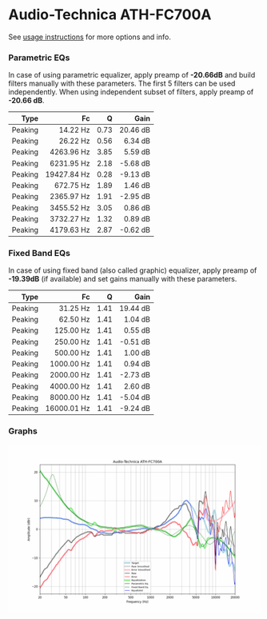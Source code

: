 # Audio-Technica ATH-FC700A
See [usage instructions](https://github.com/jaakkopasanen/AutoEq#usage) for more options and info.

### Parametric EQs
In case of using parametric equalizer, apply preamp of **-20.66dB** and build filters manually
with these parameters. The first 5 filters can be used independently.
When using independent subset of filters, apply preamp of **-20.66 dB**.

| Type    | Fc          |    Q | Gain     |
|--------:|------------:|-----:|---------:|
| Peaking | 14.22 Hz    | 0.73 | 20.46 dB |
| Peaking | 26.22 Hz    | 0.56 | 6.34 dB  |
| Peaking | 4263.96 Hz  | 3.85 | 5.59 dB  |
| Peaking | 6231.95 Hz  | 2.18 | -5.68 dB |
| Peaking | 19427.84 Hz | 0.28 | -9.13 dB |
| Peaking | 672.75 Hz   | 1.89 | 1.46 dB  |
| Peaking | 2365.97 Hz  | 1.91 | -2.95 dB |
| Peaking | 3455.52 Hz  | 3.05 | 0.86 dB  |
| Peaking | 3732.27 Hz  | 1.32 | 0.89 dB  |
| Peaking | 4179.63 Hz  | 2.87 | -0.62 dB |

### Fixed Band EQs
In case of using fixed band (also called graphic) equalizer, apply preamp of **-19.39dB**
(if available) and set gains manually with these parameters.

| Type    | Fc          |    Q | Gain     |
|--------:|------------:|-----:|---------:|
| Peaking | 31.25 Hz    | 1.41 | 19.44 dB |
| Peaking | 62.50 Hz    | 1.41 | 1.04 dB  |
| Peaking | 125.00 Hz   | 1.41 | 0.55 dB  |
| Peaking | 250.00 Hz   | 1.41 | -0.51 dB |
| Peaking | 500.00 Hz   | 1.41 | 1.00 dB  |
| Peaking | 1000.00 Hz  | 1.41 | 0.94 dB  |
| Peaking | 2000.00 Hz  | 1.41 | -2.73 dB |
| Peaking | 4000.00 Hz  | 1.41 | 2.60 dB  |
| Peaking | 8000.00 Hz  | 1.41 | -5.04 dB |
| Peaking | 16000.01 Hz | 1.41 | -9.24 dB |

### Graphs
![](./Audio-Technica%20ATH-FC700A.png)